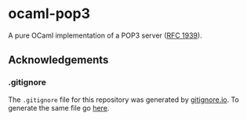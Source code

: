 # ocaml-pop3

A pure OCaml implementation of a POP3 server ([RFC 1939](https://tools.ietf.org/html/rfc1939)).

## Acknowledgements

### .gitignore

The `.gitignore` file for this repository was generated by [gitignore.io](https://www.gitignore.io/). To generate the same file go [here](https://www.gitignore.io/api/ocaml).